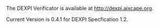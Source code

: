 The DEXPI Verificator is available at http://dexpi.aixcape.org.

Current Version is 0.4.1 for DEXPI Specfication 1.2.
